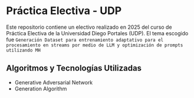 # Práctica Electiva - UDP
Este repositorio contiene un electivo realizado en 2025 del curso de Práctica Electiva de la Universidad Diego Portales (UDP).
El tema escogido fue `Generación Dataset para entrenamiento adaptativo para el procesamiento en streams por medio de LLM y optimización de prompts utilizando MH`

## Algoritmos y Tecnologías Utilizadas
- Generative Adversarial Network
- Generation Algorithm
